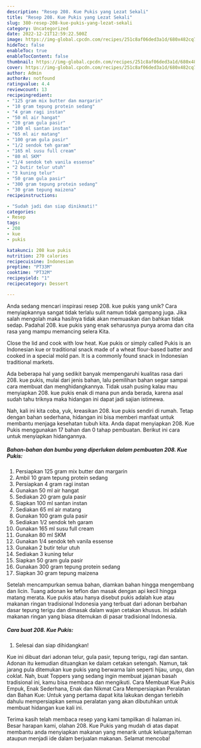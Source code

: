```yaml
---
description: "Resep 208. Kue Pukis yang Lezat Sekali"
title: "Resep 208. Kue Pukis yang Lezat Sekali"
slug: 380-resep-208-kue-pukis-yang-lezat-sekali
category: Uncategorized
date: 2022-12-21T12:59:22.500Z
image: https://img-global.cpcdn.com/recipes/251c8af06ded3a1d/680x482cq70/208-kue-pukis-foto-resep-utama.jpg
hideToc: false
enableToc: true
enableTocContent: false
thumbnail: https://img-global.cpcdn.com/recipes/251c8af06ded3a1d/680x482cq70/208-kue-pukis-foto-resep-utama.jpg
cover: https://img-global.cpcdn.com/recipes/251c8af06ded3a1d/680x482cq70/208-kue-pukis-foto-resep-utama.jpg
author: Admin
authorAv: notfound
ratingvalue: 4.4
reviewcount: 13
recipeingredient:
- "125 gram mix butter dan margarin"
- "10 gram tepung protein sedang"
- "4 gram ragi instan"
- "50 ml air hangat"
- "20 gram gula pasir"
- "100 ml santan instan"
- "65 ml air matang"
- "100 gram gula pasir"
- "1/2 sendok teh garam"
- "165 ml susu full cream"
- "80 ml SKM"
- "1/4 sendok teh vanila essense"
- "2 butir telur utuh"
- "3 kuning telur"
- "50 gram gula pasir"
- "300 gram tepung protein sedang"
- "30 gram tepung maizena"
recipeinstructions:

- "Sudah jadi dan siap dinikmati!"
categories:
- Resep
tags:
- 208
- kue
- pukis

katakunci: 208 kue pukis 
nutrition: 270 calories
recipecuisine: Indonesian
preptime: "PT33M"
cooktime: "PT32M"
recipeyield: "1"
recipecategory: Dessert

---
```





Anda sedang mencari inspirasi resep 208. kue pukis yang unik? Cara menyiapkannya sangat tidak terlalu sulit namun tidak gampang juga. Jika salah mengolah maka hasilnya tidak akan memuaskan dan bahkan tidak sedap. Padahal 208. kue pukis yang enak seharusnya punya aroma dan cita rasa yang mampu memancing selera Kita.





Close the lid and cook with low heat. Kue pukis or simply called Pukis is an Indonesian kue or traditional snack made of a wheat flour-based batter and cooked in a special mold pan. It is a commonly found snack in Indonesian traditional markets.

Ada beberapa hal yang sedikit banyak mempengaruhi kualitas rasa dari 208. kue pukis, mulai dari jenis bahan, lalu pemilihan bahan segar sampai cara membuat dan menghidangkannya. Tidak usah pusing kalau mau menyiapkan 208. kue pukis enak di mana pun anda berada, karena asal sudah tahu triknya maka hidangan ini dapat jadi sajian istimewa.






Nah, kali ini kita coba, yuk, kreasikan 208. kue pukis sendiri di rumah. Tetap dengan bahan sederhana, hidangan ini bisa memberi manfaat untuk membantu menjaga kesehatan tubuh kita. Anda dapat menyiapkan 208. Kue Pukis menggunakan 17 bahan dan 0 tahap pembuatan. Berikut ini cara untuk menyiapkan hidangannya.

<!--inarticleads1-->

##### Bahan-bahan dan bumbu yang diperlukan dalam pembuatan 208. Kue Pukis:

1. Persiapkan 125 gram mix butter dan margarin
1. Ambil 10 gram tepung protein sedang
1. Persiapkan 4 gram ragi instan
1. Gunakan 50 ml air hangat
1. Sediakan 20 gram gula pasir
1. Siapkan 100 ml santan instan
1. Sediakan 65 ml air matang
1. Gunakan 100 gram gula pasir
1. Sediakan 1/2 sendok teh garam
1. Gunakan 165 ml susu full cream
1. Gunakan 80 ml SKM
1. Gunakan 1/4 sendok teh vanila essense
1. Gunakan 2 butir telur utuh
1. Sediakan 3 kuning telur
1. Siapkan 50 gram gula pasir
1. Gunakan 300 gram tepung protein sedang
1. Siapkan 30 gram tepung maizena


Setelah mencampurkan semua bahan, diamkan bahan hingga mengembang dan licin. Tuang adonan ke teflon dan masak dengan api kecil hingga matang merata. Kue pukis atau hanya disebut pukis adalah kue atau makanan ringan tradisional Indonesia yang terbuat dari adonan berbahan dasar tepung terigu dan dimasak dalam wajan cetakan khusus. Ini adalah makanan ringan yang biasa ditemukan di pasar tradisional Indonesia. 

<!--inarticleads2-->

##### Cara buat 208. Kue Pukis:


1. Selesai dan siap dihidangkan!

Kue ini dibuat dari adonan telur, gula pasir, tepung terigu, ragi dan santan. Adonan itu kemudian dituangkan ke dalam cetakan setengah. Namun, tak jarang pula ditemukan kue pukis yang berwarna lain seperti hijau, ungu, dan coklat. Nah, buat Toppers yang sedang ingin membuat jajanan basah tradisional ini, kamu bisa membaca dan mengikuti. Cara Membuat Kue Pukis Empuk, Enak Sederhana, Enak dan Nikmat Cara Mempersiapkan Peralatan dan Bahan Kue: Untuk yang pertama dapat kita lakukan dengan terlebih dahulu mempersiapkan semua peralatan yang akan dibutuhkan untuk membuat hidangan kue kali ini. 

Terima kasih telah membaca resep yang kami tampilkan di halaman ini. Besar harapan kami, olahan 208. Kue Pukis yang mudah di atas dapat membantu anda menyiapkan makanan yang menarik untuk keluarga/teman ataupun menjadi ide dalam berjualan makanan. Selamat mencoba!
